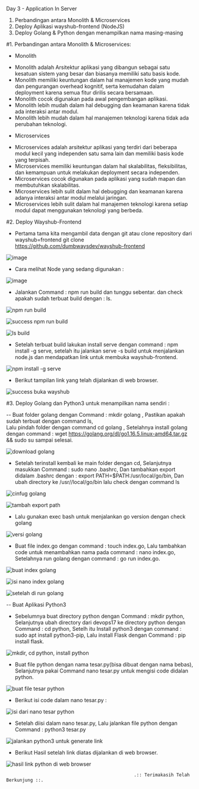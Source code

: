 Day 3 - Application In Server

1. Perbandingan antara Monolith & Microservices
2. Deploy Aplikasi wayshub-frontend (NodeJS)
3. Deploy Golang & Python dengan menampilkan nama masing-masing



#1. Perbandingan antara Monolith & Microservices:
* Monolith
- Monolith adalah Arsitektur aplikasi yang dibangun sebagai satu kesatuan sistem yang besar dan biasanya memiliki satu basis kode.
- Monolith memiliki keuntungan dalam hal manajemen kode yang mudah dan pengurangan overhead kognitif, serta kemudahan dalam deployment karena semua fitur dirilis secara bersamaan.
- Monolith cocok digunakan pada awal pengembangan aplikasi.
- Monolith lebih mudah dalam hal debugging dan keamanan karena tidak ada interaksi antar modul.
- Monolith lebih mudah dalam hal manajemen teknologi karena tidak ada perubahan teknologi.

* Microservices
- Microservices adalah arsitektur aplikasi yang terdiri dari beberapa modul kecil yang independen satu sama lain dan memiliki basis kode yang terpisah.
- Microservices memiliki keuntungan dalam hal skalabilitas, fleksibilitas, dan kemampuan untuk melakukan deployment secara independen.
- Microservices cocok digunakan pada aplikasi yang sudah mapan dan membutuhkan skalabilitas.
- Microservices lebih sulit dalam hal debugging dan keamanan karena adanya interaksi antar modul melalui jaringan.
- Microservices lebih sulit dalam hal manajemen teknologi karena setiap modul dapat menggunakan teknologi yang berbeda.

#2. Deploy Wayshub-Frontend

- Pertama tama kita mengambil data dengan git atau clone repository dari wayshub=frontend
git clone https://github.com/dumbwaysdev/wayshub-frontend

![image](https://github.com/Drewsans/devops17-dumbways-Tesar-Nurrizky/assets/118201274/618564f1-df36-4e28-9c2c-c67af0d5a845)

- Cara melihat Node yang sedang digunakan :

![image](https://github.com/Drewsans/devops17-dumbways-Tesar-Nurrizky/assets/118201274/1b2ae9c2-ddae-46bb-a036-ee8feabbe23f)

- Jalankan Command : npm run build dan tunggu sebentar. dan check apakah sudah terbuat build dengan : ls.

![npm run build](https://github.com/Drewsans/devops17-dumbways-Tesar-Nurrizky/assets/118201274/a36ff54e-37d3-4b62-a245-53e5033db069)

![success npm run build](https://github.com/Drewsans/devops17-dumbways-Tesar-Nurrizky/assets/118201274/6cc7767e-3512-44fc-8ff8-b5310d8eedb3)

![ls build](https://github.com/Drewsans/devops17-dumbways-Tesar-Nurrizky/assets/118201274/c9c03ef0-f7d8-4e79-991f-31b23a9e8a6f)

- Setelah terbuat build lakukan install serve dengan command : npm install -g serve, setelah itu jalankan serve -s build untuk menjalankan node.js dan mendapatkan link untuk membuka wayshub-frontend.

![npm install -g serve](https://github.com/Drewsans/devops17-dumbways-Tesar-Nurrizky/assets/118201274/95ac6a2c-b456-4fda-8b18-878dd4b709fd)

- Berikut tampilan link yang telah dijalankan di web browser.

![success buka wayshub](https://github.com/Drewsans/devops17-dumbways-Tesar-Nurrizky/assets/118201274/94621da0-5891-4882-9c70-d202f0e97d68)

#3. Deploy Golang dan Python3 untuk menampilkan nama sendiri :

-- Buat folder golang dengan Command : mkdir golang , 
Pastikan apakah sudah terbuat dengan command ls,  
Lalu pindah folder dengan command cd golang , 
Setelahnya install golang dengan command :  wget https://golang.org/dl/go1.16.5.linux-amd64.tar.gz && sudo su sampai selesai.

![download golang](https://github.com/Drewsans/devops17-dumbways-Tesar-Nurrizky/assets/118201274/752e5c13-6982-49df-ba4d-a6a27d37adcd)

- Setelah terinstall kembali ke main folder dengan cd,
Selanjutnya masukkan Command : sudo nano .bashrc,
Dan tambahkan export didalam .bashrc dengan : export PATH=$PATH:/usr/local/go/bin,
Dan ubah directory ke /usr//local/go/bin lalu check dengan command ls

![cinfug golang](https://github.com/Drewsans/devops17-dumbways-Tesar-Nurrizky/assets/118201274/f3c642b1-29d3-4264-9fea-9e080babef46)

![tambah export path](https://github.com/Drewsans/devops17-dumbways-Tesar-Nurrizky/assets/118201274/9cea5a8d-0631-4a9c-ade4-12eb09b86781)

- Lalu gunakan exec bash untuk menjalankan go version dengan check golang

![versi golang](https://github.com/Drewsans/devops17-dumbways-Tesar-Nurrizky/assets/118201274/a0070eb4-b003-41fe-9455-5757caf3a706)

- Buat file index.go dengan command : touch index.go,
Lalu tambahkan code untuk menambahkan nama pada command :  nano index.go,
Setelahnya run golang dengan command : go run index.go.

![buat index golang](https://github.com/Drewsans/devops17-dumbways-Tesar-Nurrizky/assets/118201274/b53c306a-83ea-4a7c-9c5c-80a1ed40f08e)

![isi nano index golang](https://github.com/Drewsans/devops17-dumbways-Tesar-Nurrizky/assets/118201274/f98ccb04-a92f-443d-a73b-89007e51fb64)

![setelah di run golang](https://github.com/Drewsans/devops17-dumbways-Tesar-Nurrizky/assets/118201274/e1ad8956-d221-44c4-a61a-4ac62bebd7c1)

-- Buat Aplikasi Python3 

- Sebelumnya buat directory python dengan Command : mkdir python,
Selanjutnya ubah directory dari devops17 ke directory python dengan Command : cd python,
Setelh itu Install python3 dengan command : sudo apt install python3-pip,
Lalu install Flask dengan Command : pip install flask.

![mkdir, cd python, install python](https://github.com/Drewsans/devops17-dumbways-Tesar-Nurrizky/assets/118201274/e9758d9f-7477-47bb-af3a-58ace0bebbf1)

- Buat file python dengan nama tesar.py(bisa dibuat dengan nama bebas),
Selanjutnya pakai Command nano tesar.py untuk mengisi code didalan python.

![buat file tesar python](https://github.com/Drewsans/devops17-dumbways-Tesar-Nurrizky/assets/118201274/68855184-616a-49a4-9153-783774bd9dc7)

- Berikut isi code dalam nano tesar.py :

![isi dari nano tesar python](https://github.com/Drewsans/devops17-dumbways-Tesar-Nurrizky/assets/118201274/0ec1243d-f539-4c30-8b74-347dab5b6ec5)

- Setelah diisi dalam nano tesar.py,
Lalu jalankan file python dengan Command : python3 tesar.py

![jalankan python3 untuk generate link](https://github.com/Drewsans/devops17-dumbways-Tesar-Nurrizky/assets/118201274/6713ee66-6ae8-41a2-9449-d9557b000a59)

- Berikut Hasil setelah link diatas dijalankan di web browser.

![hasil link python di web browser](https://github.com/Drewsans/devops17-dumbways-Tesar-Nurrizky/assets/118201274/1894e971-5589-4d97-bd26-7b674fa69745)

                                                    .:: Terimakasih Telah Berkunjung ::.
